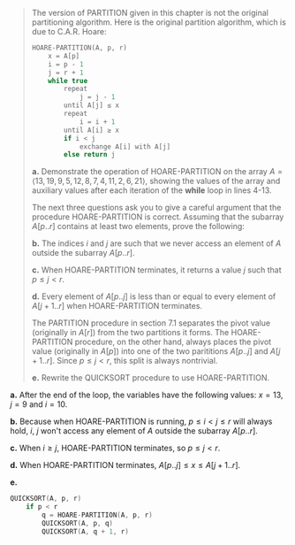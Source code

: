 > The version of $\text{PARTITION}$ given in this chapter is not the original partitioning algorithm. Here is the original partition algorithm, which is due to C.A.R. Hoare:
>
> ```cpp
> HOARE-PARTITION(A, p, r)
>     x = A[p]
>     i = p - 1
>     j = r + 1
>     while true
>         repeat
>             j = j - 1
>         until A[j] ≤ x
>         repeat
>             i = i + 1
>         until A[i] ≥ x
>         if i < j
>             exchange A[i] with A[j]
>         else return j
> ```
>
> **a.** Demonstrate the operation of $\text{HOARE-PARTITION}$ on the array $A = \langle 13, 19, 9, 5, 12, 8, 7, 4, 11, 2, 6, 21 \rangle$, showing the values of the array and auxiliary values after each iteration of the **while** loop in lines 4-13.
>
> The next three questions ask you to give a careful argument that the procedure $\text{HOARE-PARTITION}$ is correct. Assuming that the subarray $A[p..r]$ contains at least two elements, prove the following:
>
> **b.** The indices $i$ and $j$ are such that we never access an element of $A$ outside the subarray $A[p..r]$.
>
> **c.** When $\text{HOARE-PARTITION}$ terminates, it returns a value $j$ such that $p \le j < r$.
>
> **d.** Every element of $A[p..j]$ is less than or equal to every element of $A[j + 1..r]$ when $\text{HOARE-PARTITION}$ terminates.
>
> The $\text{PARTITION}$ procedure in section 7.1 separates the pivot value (originally in $A[r]$) from the two partitions it forms. The $\text{HOARE-PARTITION}$ procedure, on the other hand, always places the pivot value (originally in $A[p]$) into one of the two parititions $A[p..j]$ and $A[j + 1..r]$. Since $p \le j < r$, this split is always nontrivial.
>
> **e.** Rewrite the $\text{QUICKSORT}$ procedure to use $\text{HOARE-PARTITION}$.

**a.** After the end of the loop, the variables have the following values: $x = 13$, $j = 9$ and $i = 10$.

**b.** Because when $\text{HOARE-PARTITION}$ is running, $p \le i < j \le r$ will always hold, $i$, $j$ won't access any element of $A$ outside the subarray $A[p..r]$.

**c.** When $i \ge j$, $\text{HOARE-PARTITION}$ terminates, so $p \le j < r$.

**d.** When $\text{HOARE-PARTITION}$ terminates, $A[p..j] \le x \le A[j + 1..r]$.

**e.**

```cpp
QUICKSORT(A, p, r)
    if p < r
        q = HOARE-PARTITION(A, p, r)
        QUICKSORT(A, p, q)
        QUICKSORT(A, q + 1, r)
```
